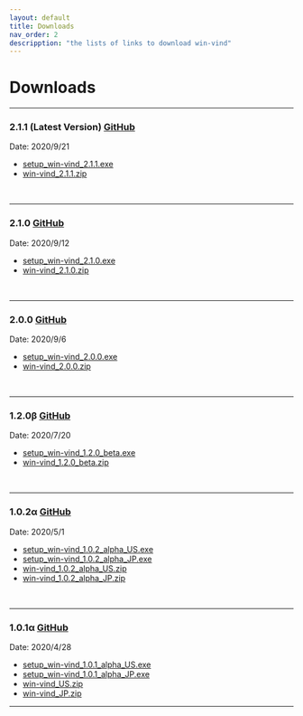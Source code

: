 ```yaml
---
layout: default
title: Downloads
nav_order: 2
descripption: "the lists of links to download win-vind"
---
```

# Downloads

<hr>

### 2.1.1 (Latest Version) <a href="https://github.com/pit-ray/win-vind/releases/tag/v2.1.1">GitHub</a>
Date: 2020/9/21
- <a href="https://github.com/pit-ray/win-vind/releases/download/v2.1.1/setup_win-vind_2.1.1.exe">setup_win-vind_2.1.1.exe</a>
- <a href="https://github.com/pit-ray/win-vind/releases/download/v2.1.1/win-vind_2.1.1.zip">win-vind_2.1.1.zip</a>
<br>
<hr>

### 2.1.0 <a href="https://github.com/pit-ray/win-vind/releases/tag/v2.1.0">GitHub</a>
Date: 2020/9/12
- <a href="https://github.com/pit-ray/win-vind/releases/download/v2.1.0/setup_win-vind_2.1.0.exe">setup_win-vind_2.1.0.exe</a>
- <a href="https://github.com/pit-ray/win-vind/releases/download/v2.1.0/win-vind_2.1.0.zip">win-vind_2.1.0.zip</a>
<br>
<hr>

### 2.0.0 <a href="https://github.com/pit-ray/win-vind/releases/tag/v2.0.0">GitHub</a>
Date: 2020/9/6
- <a href="https://github.com/pit-ray/win-vind/releases/download/v2.0.0/setup_win-vind_2.0.0.exe">setup_win-vind_2.0.0.exe</a>
- <a href="https://github.com/pit-ray/win-vind/releases/download/v2.0.0/win-vind_2.0.0.zip">win-vind_2.0.0.zip</a>
<br>
<hr>

### 1.2.0β <a href="https://github.com/pit-ray/win-vind/releases/tag/v1.2.0-beta">GitHub</a>
Date: 2020/7/20
- <a href="https://github.com/pit-ray/win-vind/releases/download/v1.2.0-beta/setup_win-vind_1.2.0_beta.exe">setup_win-vind_1.2.0_beta.exe</a>
- <a href="https://github.com/pit-ray/win-vind/releases/download/v1.2.0-beta/win-vind_1.2.0_beta.zip">win-vind_1.2.0_beta.zip</a>
<br>
<hr>

### 1.0.2α <a href="https://github.com/pit-ray/win-vind/releases/tag/v1.0.2-alpha">GitHub</a>
Date: 2020/5/1
- <a href="https://github.com/pit-ray/win-vind/releases/download/v1.0.2-alpha/setup_win-vind_1.0.2_alpha_US.exe">setup_win-vind_1.0.2_alpha_US.exe</a>
- <a href="https://github.com/pit-ray/win-vind/releases/download/v1.0.2-alpha/setup_win-vind_1.0.2_alpha_JP.exe">setup_win-vind_1.0.2_alpha_JP.exe</a>
- <a href="https://github.com/pit-ray/win-vind/releases/download/v1.0.2-alpha/win-vind_1.0.2_alpha_US.zip">win-vind_1.0.2_alpha_US.zip</a>
- <a href="https://github.com/pit-ray/win-vind/releases/download/v1.0.2-alpha/win-vind_1.0.2_alpha_JP.zip">win-vind_1.0.2_alpha_JP.zip</a>
<br>
<hr>

### 1.0.1α <a href="https://github.com/pit-ray/win-vind/releases/tag/v1.0.1-alpha">GitHub</a>
Date: 2020/4/28
- <a href="https://github.com/pit-ray/win-vind/releases/download/v1.0.1-alpha/setup_win-vind_1.0.1_alpha_US.exe">setup_win-vind_1.0.1_alpha_US.exe</a>
- <a href="https://github.com/pit-ray/win-vind/releases/download/v1.0.1-alpha/setup_win-vind_1.0.1_alpha_JP.exe">setup_win-vind_1.0.1_alpha_JP.exe</a>
- <a href="https://github.com/pit-ray/win-vind/releases/download/v1.0.1-alpha/win-vind_US.zip">win-vind_US.zip</a>
- <a href="https://github.com/pit-ray/win-vind/releases/download/v1.0.1-alpha/win-vind_JP.zip">win-vind_JP.zip</a>
<hr>
